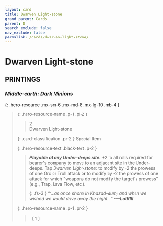 ```yaml
---
layout: card
title: Dwarven Light-stone
grand_parent: Cards
parent: D
search_exclude: false
nav_exclude: false
permalink: /cards/dwarven-light-stone/
---
```


# Dwarven Light-stone


## PRINTINGS


### _Middle-earth: Dark Minions_

{: .hero-resource .mx-sm-6 .mx-md-8 .mx-lg-10 .mb-4 }
> {: .hero-resource-name .p-1 .pl-2 }
> > <div class="card-mp">2</div>
> > <div class="card-name">Dwarven Light-stone</div>
>
> {: .card-classification .pr-2 }
> Special Item
>
> {: .hero-resource-text .black-text .p-2 }
> > ***Playable at any Under-deeps site.*** +2 to all rolls required for bearer's company to move to an adjacent site in the Under-deeps. Tap _Dwarven Light-stone:_ to modify by -2 the prowess of one Orc or Troll attack **or** to modify by -2 the prowess of one attack for which  "weapons do not modify the target's prowess" (e.g., Trap, Lava Flow, etc.). 
> > 
> > {: .fs-3 } 
> > _“‘...as once shone in Khazad-dum; and when we wished we would drive away the night...”_ ***---&#65279;LotRIII***  
> 
> {: .hero-resource-name .p-1 .pr-2 }
> > <div class="card-shield"></div>
> > <div class="card-corruption">〔 1 〕</div>
